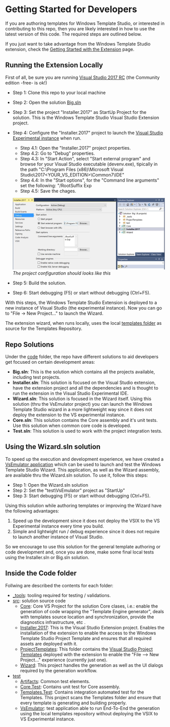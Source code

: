 Getting Started for Developers
==============================
If you are authoring templates for Windows Template Studio, or interested in contributing to this repo, then you are likely interested in how to use the latest version of this code. The required steps are outlined below.

If you just want to take advantage from the Windows Template Studio extension, check the [Getting Started with the Extension](getting-started-extension.md) page.

## Running the Extension Locally
First of all, be sure you are running [Visual Studio 2017 RC](https://www.visualstudio.com/downloads/) (the Community edition -free- is ok!)

* Step 1: Clone this repo to your local machine
* Step 2: Open the solution [Big.sln](../code/Big.sln)
* Step 3: Set the project "Installer.2017" as StartUp Project for the solution. This is the Windows Template Studio Visual Studio Extension project. 
* Step 4: Configure the "Installer.2017" project to launch the [Visual Studio Experimental instance](https://msdn.microsoft.com/library/bb166560(v=vs.140).aspx) when run.
    * Step 4.1: Open the "Installer.2017" project properties.
    * Step 4.2: Go to "Debug" properties.
    * Step 4.3: In "Start Action", select "Start external program" and browse for your Visual Studio executable (devenv.exe), tipically in the path "C:\Program Files (x86)\Microsoft Visual Studio\2017\<YOUR_VS_EDITION>\Common7\IDE\" 
    * Step 4.4: In the "Start options", for the "Command line arguments" set the following: "/RootSuffix Exp
    * Step 4.5: Save the chages.
    
    ![Installer.2017 Configuration](./resources/getting-started/Installer2017.Debug.Config.JPG)
    *The project configuration should looks like this*

* Step 5: Build the solution.
* Step 6: Start debugging (F5) or start without debugging (Ctrl+F5).

With this steps, the Windows Template Studio Extension is deployed to a new instance of Visual Studio (the experimental instance). Now you can go to "File -> New Project..." to launch the Wizard.

The extension wizard, when runs locally, uses the local [templates folder](..\templates) as source for the Templates Repository. 

## Repo Solutions
Under the [code](../code/) folder, the repo have different solutions to aid developers get focused on certain development areas:

* **Big.sln**: This is the solution which contains all the projects available, including test projects.
* **Installer.sln**: This solution is focused on the Visual Studio extension, have the extension project and all the dependencies and is thought to run the extension in the Visual Studio Experimental IDE.
* **Wizard.sln**: This solution is focused in the Wizard itself. Using this solution (thru the VsEmulator project) you can launch the Windows Template Studio wizard in a more lightweight way since it does not deploy the extension to the VS experimental instance.
* **Core.sln**: This solution contains the Core assembly and it's unit tests. Use this solution when common core code is developed.
* **Test.sln**: This solution is used to work with the project integration tests.

## Using the Wizard.sln solution
To speed up the execution and development experience, we have created a [VsEmulator application](..\src\test) which can be used to launch and test the Windows Template Studio Wizard. This application, as well as the Wizard assembly, are available thru the Wizard.sln solution. To use it, follow this steps:

* Step 1: Open the Wizard.sln solution
* Step 2: Set the "test\VsEmulator" project as "StartUp"
* Step 3: Start debugging (F5) or start without debugging (Ctrl+F5).

Using this solution while authoring templates or improving the Wizard have the following advantages:
1. Speed up the development since it does not deploy the VSIX to the VS Experimental instance every time you build.
2. Simple and lightwight run / debug experience since it does not require to launch another instance of Visual Studio. 

So we encourage to use this solution for the general template authoring or code development and, once you are done, make some final local tests using the Installer.sln or Big.sln solution.

## Inside the Code folder
Follwing are described the contents for each folder:

* [_tools](../code/_tools): tooling required for testing / validations.
* [src](../code/src): solution source code
    * [Core](../code/src/core): Core VS Project for the solution Core clases, i.e.: enable the generation of code wrapping the "Template Engine generator", deals with templates source location and synchronization, provide the diagnostics infrastructure, etc .  
    * [Installer.2017](../code/src/Installer.2017): This is the Visual Studio Extension project. Enables the installation of the extension to enable the access to the Windows Template Studio Project Template and ensures that all required assets are deployed with it.
    * [ProjectTemplates](../code/src/ProjectTemplates): This folder contains the [Visual Studio Project Templates](https://msdn.microsoft.com/library/ms247121.aspx) deployed with the extension to enable the "File --> New Project..." experience (currently just one).
    * [Wizard](../code/src/Wizard): This project handles the generation as well as the UI dialogs required by the generation workflow.
* [test](../code/test)
    * [Artifacts](../code/test/Artifacts): Common test elements. 
    * [Core.Test](../code/test/Core.Test): Contains unit test for Core assembly.
    * [Templates.Test](../code/test/Templates.Test): Contains integration automated test for the Templates. This project scans the Templates folder and ensure that every template is generating and building properly.
    * [VsEmulator](../code/test/VsEmulator): test application able to run End-To-End the generation using the local templates repository without deploying the VSIX to VS Experimental instance.
